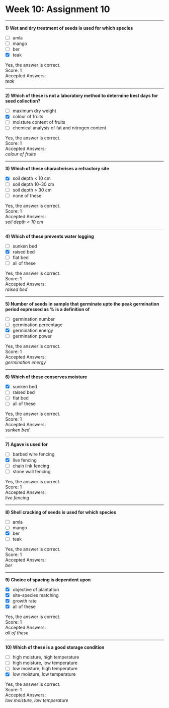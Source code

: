 # Week 10: Assignment 10

---

**1) Wet and dry treatment of seeds is used for which species**

- [ ] amla  
- [ ] mango  
- [ ] ber  
- [x] teak  

Yes, the answer is correct.  
Score: 1  
Accepted Answers:  
*teak*  

---

**2) Which of these is not a laboratory method to determine best days for seed collection?**

- [ ] maximum dry weight  
- [x] colour of fruits  
- [ ] moisture content of fruits  
- [ ] chemical analysis of fat and nitrogen content  

Yes, the answer is correct.  
Score: 1  
Accepted Answers:  
*colour of fruits*  

---

**3) Which of these characterises a refractory site**

- [x] soil depth < 10 cm  
- [ ] soil depth 10–30 cm  
- [ ] soil depth > 30 cm  
- [ ] none of these  

Yes, the answer is correct.  
Score: 1  
Accepted Answers:  
*soil depth < 10 cm*  

---

**4) Which of these prevents water logging**

- [ ] sunken bed  
- [x] raised bed  
- [ ] flat bed  
- [ ] all of these  

Yes, the answer is correct.  
Score: 1  
Accepted Answers:  
*raised bed*  

---

**5) Number of seeds in sample that germinate upto the peak germination period expressed as % is a definition of**

- [ ] germination number  
- [ ] germination percentage  
- [x] germination energy  
- [ ] germination power  

Yes, the answer is correct.  
Score: 1  
Accepted Answers:  
*germination energy*  

---

**6) Which of these conserves moisture**

- [x] sunken bed  
- [ ] raised bed  
- [ ] flat bed  
- [ ] all of these  

Yes, the answer is correct.  
Score: 1  
Accepted Answers:  
*sunken bed*  

---

**7) Agave is used for**

- [ ] barbed wire fencing  
- [x] live fencing  
- [ ] chain link fencing  
- [ ] stone wall fencing  

Yes, the answer is correct.  
Score: 1  
Accepted Answers:  
*live fencing*  

---

**8) Shell cracking of seeds is used for which species**

- [ ] amla  
- [ ] mango  
- [x] ber  
- [ ] teak  

Yes, the answer is correct.  
Score: 1  
Accepted Answers:  
*ber*  

---

**9) Choice of spacing is dependent upon**

- [x] objective of plantation  
- [x] site-species matching  
- [x] growth rate  
- [x] all of these  

Yes, the answer is correct.  
Score: 1  
Accepted Answers:  
*all of these*  

---

**10) Which of these is a good storage condition**

- [ ] high moisture, high temperature  
- [ ] high moisture, low temperature  
- [ ] low moisture, high temperature  
- [x] low moisture, low temperature  

Yes, the answer is correct.  
Score: 1  
Accepted Answers:  
*low moisture, low temperature*  

